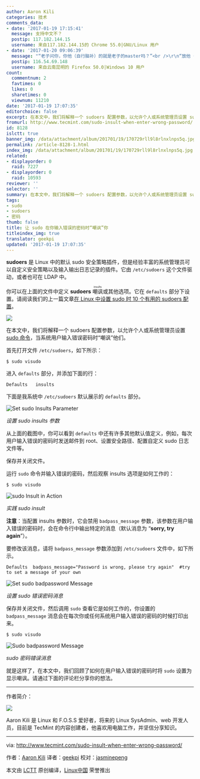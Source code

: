 ```yaml
---
author: Aaron Kili
categories: 技术
comments_data:
- date: '2017-01-19 17:15:41'
  message: 支持中文不？
  postip: 117.182.144.15
  username: 来自117.182.144.15的 Chrome 55.0|GNU/Linux 用户
- date: '2017-01-20 09:06:39'
  message: "“老子问你，你他（自行脑补）的就是老子的master吗？”<br />\r\n“放他（自行脑补）的狗屁！密码还能当饭吃吗？”<br />\r\n“捅他master的腚眼子”"
  postip: 116.54.69.148
  username: 来自云南昆明的 Firefox 50.0|Windows 10 用户
count:
  commentnum: 2
  favtimes: 0
  likes: 0
  sharetimes: 0
  viewnum: 11210
date: '2017-01-19 17:07:35'
editorchoice: false
excerpt: 在本文中，我们将解释一个 sudoers 配置参数，以允许个人或系统管理员设置 sudo 命令，当系统用户输入错误密码时“嘲讽”他们。
fromurl: http://www.tecmint.com/sudo-insult-when-enter-wrong-password/
id: 8128
islctt: true
banner_img: /data/attachment/album/201701/19/170729rll9l8rlnxlnps5q.jpg
permalink: /article-8128-1.html
index_img: /data/attachment/album/201701/19/170729rll9l8rlnxlnps5q.jpg.thumb.jpg
related:
- displayorder: 0
  raid: 7227
- displayorder: 0
  raid: 10593
reviewer: ''
selector: ''
summary: 在本文中，我们将解释一个 sudoers 配置参数，以允许个人或系统管理员设置 sudo 命令，当系统用户输入错误密码时“嘲讽”他们。
tags:
- sudo
- sudoers
- 密码
thumb: false
title: 让 sudo 在你输入错误的密码时“嘲讽”你
titleindex_img: true
translator: geekpi
updated: '2017-01-19 17:07:35'
---
```


**sudoers** 是 Linux 中的默认 sudo 安全策略插件，但是经验丰富的系统管理员可以自定义安全策略以及输入输出日志记录的插件。它由 `/etc/sudoers` 这个文件驱动，或者也可在 LDAP 中。


你可以在上面的文件中定义 **sudoers** <ruby> 嘲讽 <rt>  insults </rt></ruby> 或其他选项。它在 `defaults` 部分下设置。请阅读我们的上一篇文章[在 Linux 中设置 sudo 时 10 个有用的 sudoers 配置](http://www.tecmint.com/sudoers-configurations-for-setting-sudo-in-linux/)。


![](/data/attachment/album/201701/19/170729rll9l8rlnxlnps5q.jpg)


在本文中，我们将解释一个 sudoers 配置参数，以允许个人或系统管理员设置 [sudo 命令](http://www.tecmint.com/su-vs-sudo-and-how-to-configure-sudo-in-linux/)，当系统用户输入错误密码时“嘲讽”他们。


首先打开文件 `/etc/sudoers`，如下所示：



```
$ sudo visudo

```

进入 `defaults` 部分，并添加下面的行：



```
Defaults   insults

```

下面是我系统中 `/etc/sudoers` 默认展示的 `defaults` 部分。


![Set sudo Insults Parameter](/data/attachment/album/201701/19/170738bvuh5nbqxxjxx9c9.png)


*设置 sudo insults 参数*


从上面的截图中，你可以看到 `defaults` 中还有许多其他默认值定义，例如，每次用户输入错误的密码时发送邮件到 root、设置安全路径、配置自定义 sudo 日志文件等。


保存并关闭文件。


运行 `sudo` 命令并输入错误的密码，然后观察 insults 选项是如何工作的：



```
$ sudo visudo

```

![sudo Insult in Action](/data/attachment/album/201701/19/170738b4z4g9i4vk6ikx9l.png)


*实践 sudo insult*


**注意**：当配置 insults 参数时，它会禁用 `badpass_message` 参数，该参数在用户输入错误的密码时，会在命令行中输出特定的消息（默认消息为 “**sorry, try again**”）。


要修改该消息，请将 `badpass_message` 参数添加到 `/etc/sudoers` 文件中，如下所示。



```
Defaults  badpass_message="Password is wrong, please try again"  #try to set a message of your own

```

![Set sudo badpassword Message](/data/attachment/album/201701/19/170739u7j5effothv292ar.png)


*设置 sudo 错误密码消息*


保存并关闭文件，然后调用 `sudo` 查看它是如何工作的，你设置的 `badpass_message` 消息会在每次你或任何系统用户输入错误的密码的时候打印出来。



```
$ sudo visudo

```

![Sudo badpassword Message](/data/attachment/album/201701/19/170739sh1ythhy1qhsxqzh.png)


*sudo 密码错误消息*


就是这样了，在本文中，我们回顾了如何在用户输入错误的密码时将 `sudo` 设置为显示嘲讽。请通过下面的评论栏分享你的想法。




---


作者简介：


![](/data/attachment/album/201701/19/170741z1p4ylbt44f3f3yb.jpg)


Aaron Kili 是 Linux 和 F.O.S.S 爱好者，将来的 Linux SysAdmin、web 开发人员，目前是 TecMint 的内容创建者，他喜欢用电脑工作，并坚信分享知识。


 




---


via: <http://www.tecmint.com/sudo-insult-when-enter-wrong-password/>


作者：[Aaron Kili](http://www.tecmint.com/author/aaronkili/) 译者：[geekpi](https://github.com/geekpi) 校对：[jasminepeng](https://github.com/jasminepeng)


本文由 [LCTT](https://github.com/LCTT/TranslateProject) 原创编译，[Linux中国](https://linux.cn/) 荣誉推出